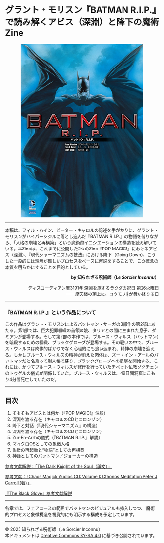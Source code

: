 # グラント・モリスン『BATMAN R.I.P.』で読み解くアビス（深淵）と降下の魔術Zine

<div align="center">
  <img src="BATMAN_RIP.jpg" width="400">
</div>

---

本稿は、フィル・ハイン、ピーター・キャロルの記述を手がかりに、グラント・モリスンがハイパーシジルに落とし込んだ『BATMAN R.I.P.』の物語を借りながら、「人格の崩壊と再構築」という魔術的イニシエーションの構造を読み解いている。本Zineは、これまでに公開した2つのZine『POP MAGIC!』におけるアビス（深淵）、『現代シャーマニズムの技法』における降下（Going Down）、こうした一般的には理解が難しいプロセスをベースに解説をすることで、この概念の本質を明らかにすることを目的としている。

<div align="right">

**by 知られざる呪術師（*Le Sorcier Inconnu*）**

ディスコーディアン暦3191年 深淵を旅するラクダの祝日 第26火曜日<br>
――摩天楼の頂上に、コウモリ🦇が舞い降りる日

</div>

---

### 『BATMAN R.I.P.』という作品について

この作品はグラント・モリスンによるバットマン・サーガの3部作の第2部にあたる。第1部では、巨大犯罪組織の首領の娘、タリアとの間に生まれた息子、ダミアンが登場する。そして第2部の本作では、ブルース・ウィルス（バットマン）を暗殺するための組織、ブラックグローブが登場する。その戦いの中で、ブルース・ウィルスは肉体的ばかりでなく心理的にも追い込まれ、精神の崩壊を迎える。しかしブルース・ウィルスの精神が消えた肉体は、ズー・イン・アールのバットマンだと名乗って別人格で蘇り、ブラックグローブへの反撃を開始する。これには、かつてブルース・ウィルスが修行を行っていたチベット仏教ゾクチェンのトゥゲルの儀式が関係していた。ブルース・ウィルスは、49日間洞窟にこもり4分間死亡していたのだ。

---

## 目次

1. そもそもアビスとは何か（『POP MAGIC!』注釈）
3. 深淵を渡る存在（キャロルのCDとコロンゾン）
4. 降下と対話（『現代シャーマニズム』の構造）
5. 深淵を渡る存在（キャロルのCDとコロンゾン）
6. Zur-En-Arrhの儀式（『BATMAN R.I.P.』解説）
7. マイクロOSとしての象徴人格
8. 象徴の再起動と“物語”としての再構築
9. 神話としてのバットマン／ジョーカーの構造


[参考文献解説：「The Dark Knight of the Soul（論文）」](dark_knight_of_the_soul_summary.md)

[参考文献：「Chaos Magick Audios CD: Volume I: Cthonos Meditation Peter J Carroll (著)」](https://www.amazon.co.jp/Chaos-Magick-Audios-CD-Meditation/dp/1935150464/ref=sr_1_6?__mk_ja_JP=%E3%82%AB%E3%82%BF%E3%82%AB%E3%83%8A&crid=BNWH0RDRTBSS&dib=eyJ2IjoiMSJ9.KE1jqjv1J9alJrUVlxX5-Pqmk6WY1xL-nu1J51WadV5UwgVL20Oao6U_QQREySicTocOTUiWPy6mWIQ5bKzqIUNOjOYtILBenF3Bw10VPwc_818J2Cnqi3zy4YBNj6EdqrNXiewQi3EYMvatEmOhvBZwH_bw0vzzTHcjwcfTvFnPgn29aXHHYIOs8ktQ82cMxOS8yyKrnJYv4AYZTdiaU2Jp9lE-P4iQ07kvSJVCcYrJuuHuCXy0zd9Bz4R_VgKfRtsq_adoY8YyhykhXjuj6Zav5WpLjbbY3ZpyATMPRsc.ZwYqMRQJXBP7SBUfWg0vlhUCxVIKV_adjnsDemiFYMQ&dib_tag=se&keywords=chaos+meditation&qid=1746254860&sprefix=chaos+meditation+%2Caps%2C398&sr=8-6)

[『The Black Glove』参考文献解説](refs/batman_black_glove_summary.md)

---

各章では、フェアユースの範囲でバットマンのビジュアルも挿入しつつ、
魔術的プロセスと象徴構造を視覚的にも明示する構成を予定しています。

---

© 2025 知られざる呪術師（Le Sorcier Inconnu）  
本ドキュメントは [Creative Commons BY-SA 4.0](https://creativecommons.org/licenses/by-sa/4.0/deed.ja) に基づき公開されています。
